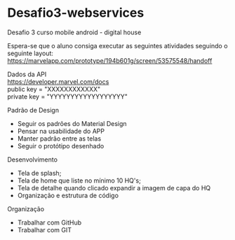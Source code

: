 # Desafio3-webservices
Desafio 3 curso mobile android - digital house

Espera-se que o aluno consiga executar as seguintes atividades seguindo o seguinte layout: https://marvelapp.com/prototype/194b601g/screen/53575548/handoff

Dados da API  
https://developer.marvel.com/docs  
public key = "XXXXXXXXXXXX"  
private key = "YYYYYYYYYYYYYYYYYY"   

Padrão de Design
* Seguir os padrões do Material Design
* Pensar na usabilidade do APP
* Manter padrão entre as telas
* Seguir o protótipo desenhado

Desenvolvimento
* Tela de splash;
* Tela de home que liste no mínimo 10 HQ's;
* Tela de detalhe quando clicado expandir a imagem de capa do HQ
* Organização e estrutura de código

Organização
* Trabalhar com GitHub
* Trabalhar com GIT

